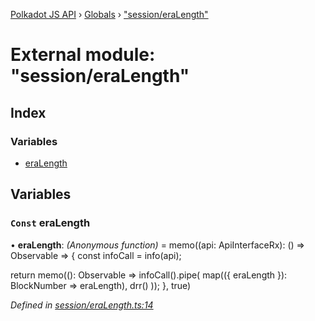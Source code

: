 [Polkadot JS API](../README.md) › [Globals](../globals.md) › ["session/eraLength"](_session_eralength_.md)

# External module: "session/eraLength"

## Index

### Variables

* [eraLength](_session_eralength_.md#const-eralength)

## Variables

### `Const` eraLength

• **eraLength**: *(Anonymous function)* =  memo((api: ApiInterfaceRx): () => Observable<BlockNumber> => {
  const infoCall = info(api);

  return memo((): Observable<BlockNumber> =>
    infoCall().pipe(
      map(({ eraLength }): BlockNumber => eraLength),
      drr()
    ));
}, true)

*Defined in [session/eraLength.ts:14](https://github.com/polkadot-js/api/blob/287ceb2ded/packages/api-derive/src/session/eraLength.ts#L14)*
